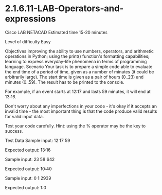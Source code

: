 # 2.1.6.11-LAB-Operators-and-expressions
Cisco LAB NETACAD
Estimated time
15-20 minutes

Level of difficulty
Easy

Objectives
improving the ability to use numbers, operators, and arithmetic operations in Python;
using the print() function's formatting capabilities;
learning to express everyday-life phenomena in terms of programming language.
Scenario
Your task is to prepare a simple code able to evaluate the end time of a period of time, given as a number of minutes (it could be arbitrarily large). The start time is given as a pair of hours (0..23) and minutes (0..59). The result has to be printed to the console.

For example, if an event starts at 12:17 and lasts 59 minutes, it will end at 13:16.

Don't worry about any imperfections in your code - it's okay if it accepts an invalid time - the most important thing is that the code produce valid results for valid input data.

Test your code carefully. Hint: using the % operator may be the key to success.

Test Data
Sample input:
12
17
59

Expected output: 13:16


Sample input:
23
58
642

Expected output: 10:40


Sample input:
0
1
2939

Expected output: 1:0
